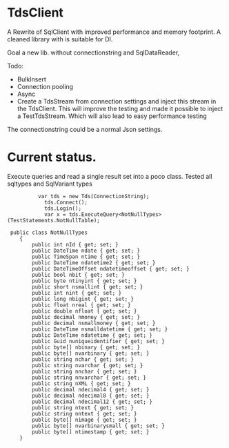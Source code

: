 # TdsClient

A Rewrite of SqlClient with improved performance and memory footprint. A cleaned library with is suitable for DI.

Goal a new lib. without connectionstring and SqlDataReader, 

Todo:
* BulkInsert
* Connection pooling
* Async
* Create a TdsStream from connection settings and inject this stream in the TdsClient. This will improve the testing and made it possible to 
inject a TestTdsStream. Which will also lead to easy performance testing

The connectionstring could be a normal Json settings.

# Current status.
Execute queries and read a single result set into a poco class. Tested all sqltypes and SqlVariant types

```
          var tds = new Tds(ConnectionString);
            tds.Connect();
            tds.Login();
            var x = tds.ExecuteQuery<NotNullTypes>(TestStatements.NotNullTable);

 public class NotNullTypes
    {
        public int nId { get; set; }
        public DateTime ndate { get; set; }
        public TimeSpan ntime { get; set; }
        public DateTime ndatetime2 { get; set; }
        public DateTimeOffset ndatetimeoffset { get; set; }
        public bool nbit { get; set; }
        public byte ntinyint { get; set; }
        public short nsmallint { get; set; }
        public int nint { get; set; }
        public long nbigint { get; set; }
        public float nreal { get; set; }
        public double nfloat { get; set; }
        public decimal nmoney { get; set; }
        public decimal nsmallmoney { get; set; }
        public DateTime nsmalldatetime { get; set; }
        public DateTime ndatetime { get; set; }
        public Guid nuniqueidentifier { get; set; }
        public byte[] nbinary { get; set; }
        public byte[] nvarbinary { get; set; }
        public string nchar { get; set; }
        public string nvarchar { get; set; }
        public string nnchar { get; set; }
        public string nnvarchar { get; set; }
        public string nXML { get; set; }
        public decimal ndecimal4 { get; set; }
        public decimal ndecimal8 { get; set; }
        public decimal ndecimal12 { get; set; }
        public string ntext { get; set; }
        public string nntext { get; set; }
        public byte[] nimage { get; set; }
        public byte[] nvarbinarysmall { get; set; }
        public byte[] ntimestamp { get; set; }
    }
